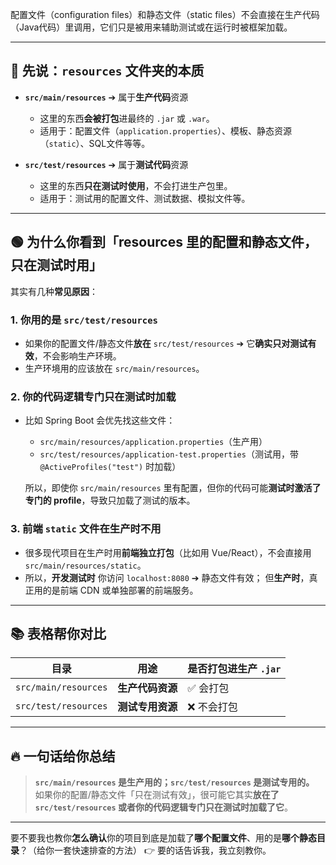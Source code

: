 配置文件（configuration files）和静态文件（static files）不会直接在生产代码（Java代码）里调用，它们只是被用来辅助测试或在运行时被框架加载。


---

## 🌱 先说：`resources` 文件夹的**本质**

* **`src/main/resources`** ➔ 属于**生产代码**资源

    * 这里的东西**会被打包**进最终的 `.jar` 或 `.war`。
    * 适用于：配置文件（`application.properties`）、模板、静态资源（`static`）、SQL文件等等。

* **`src/test/resources`** ➔ 属于**测试代码**资源

    * 这里的东西**只在测试时使用**，不会打进生产包里。
    * 适用于：测试用的配置文件、测试数据、模拟文件等。

---

## 🟢 为什么你看到「resources 里的配置和静态文件，只在测试时用」

其实有几种**常见原因**：

### 1. 你用的是 `src/test/resources`

* 如果你的配置文件/静态文件**放在** `src/test/resources` ➔ 它**确实只对测试有效**，不会影响生产环境。
* 生产环境用的应该放在 `src/main/resources`。

### 2. 你的代码逻辑专门**只在测试时加载**

* 比如 Spring Boot 会优先找这些文件：

    * `src/main/resources/application.properties`（生产用）
    * `src/test/resources/application-test.properties`（测试用，带 `@ActiveProfiles("test")` 时加载）

  所以，即使你 `src/main/resources` 里有配置，但你的代码可能**测试时激活了专门的 profile**，导致只加载了测试的版本。

### 3. 前端 `static` 文件在**生产时不用**

* 很多现代项目在生产时用**前端独立打包**（比如用 Vue/React），不会直接用 `src/main/resources/static`。
* 所以，**开发测试时** 你访问 `localhost:8080` ➔ 静态文件有效；
  但**生产时**，真正用的是前端 CDN 或单独部署的前端服务。

---

## 📚 表格帮你对比

| 目录                   | 用途         | 是否打包进生产 `.jar` |
| -------------------- | ---------- | -------------- |
| `src/main/resources` | **生产代码资源** | ✅ 会打包          |
| `src/test/resources` | **测试专用资源** | ❌ 不会打包         |

---

## 🔥 一句话给你总结

> **`src/main/resources` 是生产用的；`src/test/resources` 是测试专用的。**
> 如果你的配置/静态文件「只在测试有效」，很可能它其实**放在了 `src/test/resources` 或者你的代码逻辑专门只在测试时加载了它**。

---

要不要我也教你**怎么确认**你的项目到底是加载了**哪个配置文件**、用的是**哪个静态目录**？（给你一套快速排查的方法）
👉 要的话告诉我，我立刻教你。
